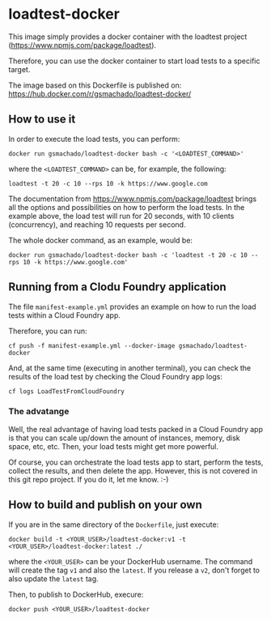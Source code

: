 
# loadtest-docker

This image simply provides a docker container with the loadtest project (https://www.npmjs.com/package/loadtest).

Therefore, you can use the docker container to start load tests to a specific target.

The image based on this Dockerfile is published on:
https://hub.docker.com/r/gsmachado/loadtest-docker/

## How to use it

In order to execute the load tests, you can perform:

```
docker run gsmachado/loadtest-docker bash -c '<LOADTEST_COMMAND>'
```

where the `<LOADTEST_COMMAND>` can be, for example, the following:

```
loadtest -t 20 -c 10 --rps 10 -k https://www.google.com
```

The documentation from https://www.npmjs.com/package/loadtest brings all the options and possibilities on how to perform the load tests. In the example above, the load test will run for 20 seconds, with 10 clients (concurrency), and reaching 10 requests per second.

The whole docker command, as an example, would be:

```
docker run gsmachado/loadtest-docker bash -c 'loadtest -t 20 -c 10 --rps 10 -k https://www.google.com'
```

## Running from a Clodu Foundry application

The file `manifest-example.yml` provides an example on how to run the load tests within a Cloud Foundry app.

Therefore, you can run:

```
cf push -f manifest-example.yml --docker-image gsmachado/loadtest-docker
```

And, at the same time (executing in another terminal), you can check the results of the load test by checking the Cloud Foundry app logs:

```
cf logs LoadTestFromCloudFoundry
```

### The advatange

Well, the real advantage of having load tests packed in a Cloud Foundry app is that you can scale up/down the amount of instances, memory, disk space, etc, etc. Then, your load tests might get more powerful.

Of course, you can orchestrate the load tests app to start, perform the tests, collect the results, and then delete the app. However, this is not covered in this git repo project. If you do it, let me know. :-)

## How to build and publish on your own

If you are in the same directory of the `Dockerfile`, just execute:

```
docker build -t <YOUR_USER>/loadtest-docker:v1 -t <YOUR_USER>/loadtest-docker:latest ./
```

where the `<YOUR_USER>` can be your DockerHub username. The command will create the tag `v1` and also the `latest`. If you release a `v2`, don't forget to also update the `latest` tag.

Then, to publish to DockerHub, execure:

```
docker push <YOUR_USER>/loadtest-docker
```


